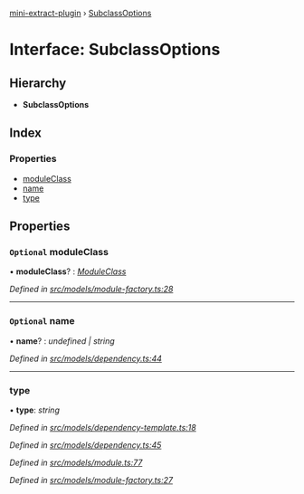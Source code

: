 [mini-extract-plugin](../README.md) › [SubclassOptions](subclassoptions.md)

# Interface: SubclassOptions

## Hierarchy

* **SubclassOptions**

## Index

### Properties

* [moduleClass](subclassoptions.md#optional-moduleclass)
* [name](subclassoptions.md#optional-name)
* [type](subclassoptions.md#type)

## Properties

### `Optional` moduleClass

• **moduleClass**? : *[ModuleClass](../README.md#moduleclass)*

*Defined in [src/models/module-factory.ts:28](https://github.com/JuroOravec/mini-extract-plugin/blob/4b5288b/src/models/module-factory.ts#L28)*

___

### `Optional` name

• **name**? : *undefined | string*

*Defined in [src/models/dependency.ts:44](https://github.com/JuroOravec/mini-extract-plugin/blob/4b5288b/src/models/dependency.ts#L44)*

___

###  type

• **type**: *string*

*Defined in [src/models/dependency-template.ts:18](https://github.com/JuroOravec/mini-extract-plugin/blob/4b5288b/src/models/dependency-template.ts#L18)*

*Defined in [src/models/dependency.ts:45](https://github.com/JuroOravec/mini-extract-plugin/blob/4b5288b/src/models/dependency.ts#L45)*

*Defined in [src/models/module.ts:77](https://github.com/JuroOravec/mini-extract-plugin/blob/4b5288b/src/models/module.ts#L77)*

*Defined in [src/models/module-factory.ts:27](https://github.com/JuroOravec/mini-extract-plugin/blob/4b5288b/src/models/module-factory.ts#L27)*
